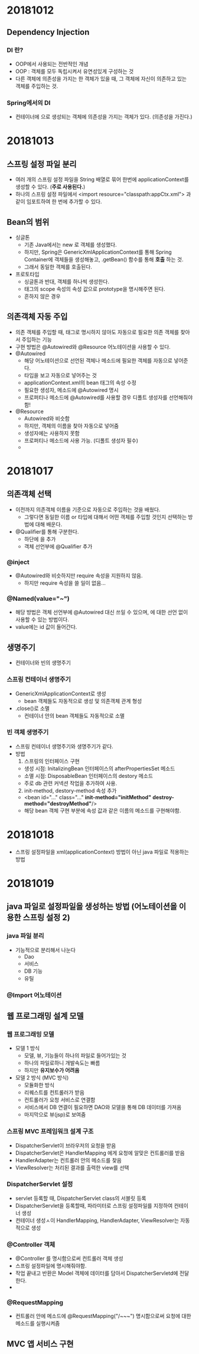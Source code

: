 
# 20181012
## Dependency Injection

### DI 란?
* OOP에서 사용되는 전반적인 개념
* OOP : 객체를 모두 독립시켜서 유연성있게 구성하는 것
* 다른 객체에 의존성을 가지는 한 객체가 있을 때, 그 객체에 자신이 의존하고 있는 객체를 주입하는 것.

### Spring에서의 DI
* 컨테이너에 <bean>으로 생성되는 객체에 의존성을 가지는 객체가 있다. (의존성을 가진다.)

# 20181013
## 스프링 설정 파일 분리
* 여러 개의 스프링 설정 파일을 String 배열로 묶어 한번에 applicationContext를 생성할 수 있다. (**주로 사용된다.**)
* 하나의 스프링 설정 파일에서 <import resource="classpath:appCtx.xml"\> 과 같이 임포트하여 한 번에 추가할 수 있다.
## Bean의 범위
* 싱글톤
   * 기존 Java에서는 new 로 객체를 생성했다.
   * 하지만, Spring은 GenericXmlApplicationContext를 통해 Spring Container에 객체들을 생성해놓고, .getBean() 함수를 통해 **호출** 하는 것.
   * 그래서 동일한 객체를 호출된다.
* 프로토타입
   * 싱글톤과 반대, 객체를 하나씩 생성한다.
   * <bean> 태그의 scope 속성의 속성 값으로 prototype을 명시해주면 된다.
   * 흔하지 않은 경우
## 의존객체 자동 주입
* 의존 객체를 주입할 때, 태그로 명시하지 않아도 자동으로 필요한 의존 객체를 찾아서 주입하는 기능
* 구현 방법은 @Autowired와 @Resource 어노테이션을 사용할 수 있다.
* @Autowired
  * 해당 어노테이션으로 선언된 객체나 메소드에 필요한 객체를 자동으로 넣어준다.
  * 타입을 보고 자동으로 넣어주는 것
  * applicationContext.xml의 bean 태그의 속성 수정
  * 필요한 생성자, 메소드에 @Autowired 명시
  * 프로퍼티나 메소드에 @Autowired를 사용할 경우 디폴트 생성자를 선언해줘야함!
* @Resource
  - Autowired와 비슷함
  - 하지만, 객체의 이름을 찾아 자동으로 넣어줌
  - 생성자에는 사용하지 못함
  - 프로퍼티나 메소드에 사용 가능. (디폴트 생성자 필수)
  -

# 20181017
## 의존객체 선택
* 이전까지 의존객체 이름을 기준으로 자동으로 주입하는 것을 배웠다.
  * 그렇다면 동일한 이름 or 타입에 대해서 어떤 객체를 주입할 것인지 선택하는 방법에 대해 배운다.
* @Qualifier를 통해 구분한다.
  * <bean> 하단에 <qualifier value="~"> 을 추가
  * 객체 선언부에 @Qualifier 추가
### @inject
* @Autowired와 비슷하지만 require 속성을 지원하지 않음.
  * 하지만 require 속성을 쓸 일이 없음...
### @Named(value="~")
* 해당 방법은 객체 선언부에 @Autowired 대신 쓰일 수 있으며, <qualifier>에 대한 선언 없이 사용할 수 있는 방법이다.
* value에는 id 값이 들어간다.

## 생명주기
* 컨테이너와 빈의 생명주기

### 스프링 컨테이너 생명주기
* GenericXmlApplicationContext로 생성
  * bean 객체들도 자동적으로 생성 및 의존객체 관계 형성
* .close()로 소멸
  * 컨테이너 안의 bean 객체들도 자동적으로 소멸


### 빈 객체 생명주기
* 스프링 컨테이너 생명주기와 생명주기가 같다.
* 방법
  1. 스프링의 인터페이스 구현
    * 생성 시점: InitalizingBean 인터페이스의 afterPropertiesSet 메소드
    * 소멸 시점: DisposableBean 인터페이스의 destory 메소드
    * 주로 db 관련 커넥션 작업을 추가하여 사용.
  2. init-method, destory-method 속성 추가
    * <bean id="..." class="..." **init-method="initMethod"** **destroy-method="destroyMethod"**/>
    * 해당 bean 객체 구현 부분에 속성 값과 같은 이름의 메소드를 구현해야함.

# 20181018
* 스프링 설정파일을 xml(applicationContext) 방법이 아닌 java 파일로 적용하는 방법

# 20181019
## java 파일로 설정파일을 생성하는 방법 (어노테이션을 이용한 스프링 설정 2)
### java 파일 분리
* 기능적으로 분리해서 나눈다
  * Dao
  * 서비스
  * DB 기능
  * 유틸
### @Import 어노테이션

## 웹 프로그래밍 설계 모델
### 웹 프로그래밍 모델
* 모델 1 방식
  * 모델, 뷰, 기능들이 하나의 파일로 들어가있는 것
  * 하나의 파일로하니 개발속도는 빠름
  * 하지만 **유지보수가 어려움**
* 모델 2 방식 (MVC 방식)
  * 모듈화한 방식
  * 리퀘스트를 컨트롤러가 받음
  * 컨트롤러가 요청 서비스로 연결함
  * 서비스에서 DB 연결이 필요하면 DAO와 모델을 통해 DB 데이터를 가져옴
  * 마지막으로 뷰(jsp)로 보여줌
### 스프링 MVC 프레임워크 설계 구조
* DispatcherServlet이 브라우저의 요청을 받음
* DispatcherServlet은 HandlerMapping 에게 요청에 알맞은 컨트롤러를 받음
* HandlerAdapter는 컨트롤러 안의 메소드를 찾음
* ViewResolver는 처리된 결과를 출력한 view를 선택
### DispatcherServlet 설정
* servlet 등록할 때, DispatcherServlet class의 서블릿 등록
* DispatcherServlet을 등록할때, 파라미터로 스프링 설정파일를 지정하여 컨테이너 생성
* 컨테이너 생성ㅅ이 HandlerMapping, HandlerAdapter, ViewResolver는 자동적으로 생성
### @Controller 객체
* @Controller 를 명시함으로써 컨트롤러 객체 생성
* 스프링 설정파일에 <annotaion-driven /> 명시해줘야함.
* 작업 끝내고 반환은 Model 객체에 데이터를 담아서 DispatcherServletd에 전달한다.
*
### @RequestMapping
* 컨트롤러 안에 메소드에 @RequestMapping("/~~~") 명시함으로써 요청에 대한 메소드를 실행시켜줌

## MVC 앱 서비스 구현
